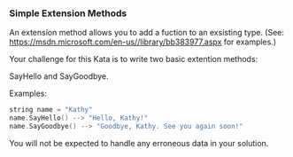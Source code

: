 ### Simple Extension Methods

An extension method allows you to add a fuction to an exsisting type. (See: https://msdn.microsoft.com/en-us//library/bb383977.aspx for examples.) 

Your challenge for this Kata is to write two basic extention methods: 

SayHello and SayGoodbye.

Examples:
```c
string name = "Kathy"
name.SayHello() --> "Hello, Kathy!"
name.SayGoodbye() --> "Goodbye, Kathy. See you again soon!"
```
You will not be expected to handle any erroneous data in your solution.

